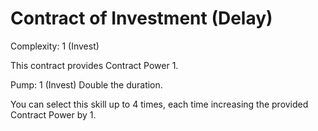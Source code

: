 # Contract of Investment (Delay)

Complexity: 1 (Invest)

This contract provides Contract Power 1.

Pump: 1 (Invest) Double the duration.

You can select this skill up to 4 times, each time increasing the provided Contract Power by 1.